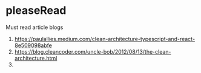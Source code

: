 # pleaseRead
Must read article blogs 
1. https://paulallies.medium.com/clean-architecture-typescript-and-react-8e509098abfe
2. https://blog.cleancoder.com/uncle-bob/2012/08/13/the-clean-architecture.html
3. 
